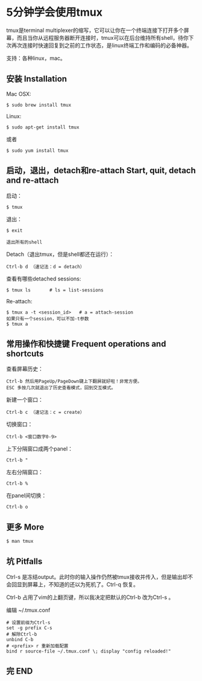 # 5分钟学会使用tmux

tmux是terminal multiplexer的缩写，它可以让你在一个终端连接下打开多个屏幕，而且当你从远程服务器断开连接时，tmux可以在后台维持所有shell，待你下次再次连接时快速回复到之前的工作状态，是linux终端工作和编码的必备神器。

支持：各种linux，mac。

## 安装 Installation

Mac OSX:

	$ sudo brew install tmux

Linux:

	$ sudo apt-get install tmux

或者

	$ sudo yum install tmux

## 启动，退出，detach和re-attach Start, quit, detach and re-attach

启动：

	$ tmux

退出：

	$ exit

	退出所有的shell

Detach（退出tmux，但是shell都还在运行）：

	Ctrl-b d （速记法：d = detach）

查看有哪些detached sessions:

	$ tmux ls		# ls = list-sessions

Re-attach:

	$ tmux a -t <session_id>   # a = attach-session
	如果只有一个session，可以不加-t参数
	$ tmux a

## 常用操作和快捷键 Frequent operations and shortcuts

查看屏幕历史：

	Ctrl-b 然后用PageUp/PageDown键上下翻屏就好啦！非常方便。
	ESC 多按几次就退出了历史查看模式，回到交互模式。

新建一个窗口：

	Ctrl-b c （速记法：c = create）

切换窗口：

	Ctrl-b <窗口数字0-9>

上下分隔窗口成两个panel：

	Ctrl-b "

左右分隔窗口：

	Ctrl-b %

在panel间切换：

	Ctrl-b o

## 更多 More

	$ man tmux

## 坑 Pitfalls

Ctrl-s 是冻结output。此时你的输入操作仍然被tmux接收并传入，但是输出却不会回显到屏幕上，不知道的还以为死机了。Ctrl-q 恢复。

Ctrl-b 占用了vim的上翻页键，所以我决定把默认的Ctrl-b 改为Ctrl-s 。

编辑 ~/.tmux.conf

	# 设置前缀为Ctrl-s
	set -g prefix C-s
	# 解除Ctrl-b
	unbind C-b
	# <prefix> r 重新加载配置
	bind r source-file ~/.tmux.conf \; display "config reloaded!"

## 完 END
